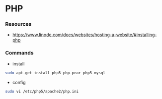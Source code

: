 # PHP #

### Resources ###

- https://www.linode.com/docs/websites/hosting-a-website/#installing-php

### Commands ###

 - install

```bash
sudo apt-get install php5 php-pear php5-mysql
```

- config
```bash
sudo vi /etc/php5/apache2/php.ini
```
